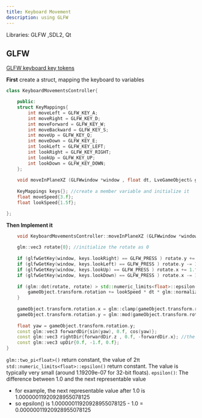 ```yaml
---
title: Keyboard Movement
description: using GLFW
---
```

Libraries: GLFW ,SDL2, Qt

## GLFW

[GLFW keyboard key tokens](https://www.glfw.org/docs/3.3/group__keys.html)


**First** create a struct, mapping the keyboard to variables
```cpp
class KeyboardMovementsController{

	public:
	struct KeyMappings{
		int moveLeft = GLFW_KEY_A;
		int moveRight = GLFW_KEY_D;
		int moveForward = GLFW_KEY_W;
		int moveBackward = GLFW_KEY_S;
		int moveUp = GLFW_KEY_Q;
		int moveDown = GLFW_KEY_E;
		int lookLeft = GLFW_KEY_LEFT;
		int lookRight = GLFW_KEY_RIGHT;
		int lookUp = GLFW_KEY_UP;
		int lookDown = GLFW_KEY_DOWN;
	};
	
	void moveInPlaneXZ (GLFWwindow *window , float dt, LveGameObject& gameObject);
	
	KeyMappings keys{}; //create a member variable and initialize it
	float moveSpeed{3.f};
	float lookSpeed{1.5f};

};
```

**Then Implement it**
```cpp
	void KeyboardMovementsController::moveInPlaneXZ (GLFWwindow *window , float dt, LveGameObject& gameObject){
	
	glm::vec3 rotate{0}; //initialize the rotate as 0
	
	if (glfwGetKey(window, keys.lookRight) == GLFW_PRESS ) rotate.y += 1.f;
	if (glfwGetKey(window, keys.lookLeft) == GLFW_PRESS ) rotate.y -= 1.f;
	if (glfwGetKey(window, keys.lookUp) == GLFW_PRESS ) rotate.x += 1.f;
	if (glfwGetKey(window, keys.lookDown) == GLFW_PRESS ) rotate.x -= 1.f;
	
	if (glm::dot(rotate, rotate) > std::numeric_limits<float>::epsilon()){
		gameObject.transform.rotation += lookSpeed * dt * glm::normalize(rotate);
	}
	
	gameObject.transform.rotation.x = glm::clamp(gameObject.transform.rotation.x , -1.5f, 1.5f);
	gameObject.transform.rotation.y = glm::mod(gameObject.transform.rotation.y , glm::two_pi<float>()); 
	
	float yaw = gameObject.transform.rotation.y;
	const glm::vec3 forwardDir{sin(yaw), 0.f, cos(yaw)};
	const glm::vec3 rightDir{forwardDir.z , 0.f, -forwardDir.x}; //the vector perpendicular t o forward direction
	const glm::vec3 upDir{0.f, -1.f, 0.f};
}
```

`glm::two_pi<float>()` return constant,  the value of 2π
`std::numeric_limits<float>::epsilon()` return constant. The value is typically very small (around 1.19209e-07 for 32-bit floats). 
`epsilon()`: The difference between 1.0 and the next representable value
* for example, the next representable value after 1.0 is 1.00000011920928955078125
* so epsilon() is 1.00000011920928955078125 - 1.0 = 0.00000011920928955078125